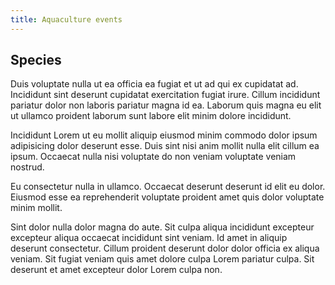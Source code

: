```yaml
---
title: Aquaculture events
---
```


## Species

Duis voluptate nulla ut ea officia ea fugiat et ut ad qui ex cupidatat ad. Incididunt sint deserunt cupidatat exercitation fugiat irure. Cillum incididunt pariatur dolor non laboris pariatur magna id ea. Laborum quis magna eu elit ut ullamco proident laborum sunt labore elit minim dolore incididunt.

Incididunt Lorem ut eu mollit aliquip eiusmod minim commodo dolor ipsum adipisicing dolor deserunt esse. Duis sint nisi anim mollit nulla elit cillum ea ipsum. Occaecat nulla nisi voluptate do non veniam voluptate veniam nostrud.

Eu consectetur nulla in ullamco. Occaecat deserunt deserunt id elit eu dolor. Eiusmod esse ea reprehenderit voluptate proident amet quis dolor voluptate minim mollit.

Sint dolor nulla dolor magna do aute. Sit culpa aliqua incididunt excepteur excepteur aliqua occaecat incididunt sint veniam. Id amet in aliquip deserunt consectetur. Cillum proident deserunt dolor dolor officia ex aliqua veniam. Sit fugiat veniam quis amet dolore culpa Lorem pariatur culpa. Sit deserunt et amet excepteur dolor Lorem culpa non.